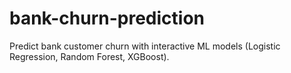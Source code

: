 # bank-churn-prediction
Predict bank customer churn with interactive ML models (Logistic Regression, Random Forest, XGBoost).
